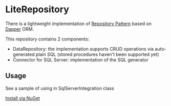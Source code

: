 # LiteRepository

There is a lightweight implementation of [Repository Pattern](http://msdn.microsoft.com/en-us/library/ff649690.aspx) based on [Dapper](https://github.com/StackExchange/dapper-dot-net) ORM.

This repository contains 2 components:

* DataRepository: the implementation supports CRUD operations via auto-generated plain SQL (stored procedures haven't been supported yet)
* Connector for SQL Server: implementation of the SQL generator

## Usage

See a sample of using in SqlServerIntegration class

[Install via NuGet](https://www.nuget.org/packages/LiteRepository/)
